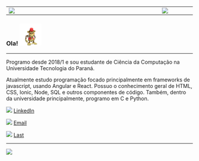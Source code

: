 



<center>
  <table>
    <tr>
        <td><img width="400px" align="left" src="https://github-readme-stats.vercel.app/api/top-langs/?username=caiotheodoro&hide=html&layout=compact&theme=dark" /></td>
        <td><img width="495px" align="left" src="https://github-readme-stats.vercel.app/api?username=caiotheodoro&theme=dark"/></td>
    </tr>   
  </table>
</center>  

### Ola! <img src="./images/dfed.gif" width="60px">

---

Programo desde 2018/1 e sou estudante de Ciência da Computação na Universidade Tecnologia do Paraná. 

Atualmente estudo programação focado principalmente em frameworks de javascript, usando Angular e React.
Possuo o conhecimento geral de HTML, CSS, Ionic, Node, SQL e outros componentes de código. Também, dentro da universidade principalmente, programo em C e Python.



<link rel="stylesheet" href="https://cdnjs.cloudflare.com/ajax/libs/font-awesome/4.7.0/css/font-awesome.min.css">

<a href="https://www.linkedin.com/in/caiotheodoro/"><img src="https://github.com/caiotheodoro/curriculo/blob/main/images/linkedin.png" width="16"></img></a> [LinkedIn](https://www.linkedin.com/in/caiotheodoro/)  

<a href="mailto:caio@atla.ws"><img src="https://github.com/caiotheodoro/curriculo/blob/main/images/mail.png" width="16"></img></a> [Email](mailto:caio@atla.ws)  

<a href="https://www.last.fm/user/caio/"><img src="https://github.com/caiotheodoro/curriculo/blob/main/images/download.png" width="16"></img></a> [Last](https://www.last.fm/user/caio/)  

---  

![](https://komarev.com/ghpvc/?username=caiotheodoro&color=blue&style=flat)
